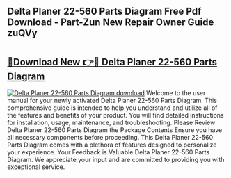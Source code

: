 ## Delta Planer 22-560 Parts Diagram Free Pdf Download - Part-Zun New Repair Owner Guide zuQVy

# <h2><a href="http://dfsu7i.blite.top/?on=Delta+Planer+22-560+Parts+Diagram">🔗Download New 👉🔴 Delta Planer 22-560 Parts Diagram</a></h2>

[![Delta Planer 22-560 Parts Diagram download](https://i.imgur.com/lujVjoI.png)](http://dfsu7i.blite.top/?on=Delta+Planer+22-560+Parts+Diagram)
Welcome to the user manual for your newly activated Delta Planer 22-560 Parts Diagram. This comprehensive guide is intended to help you understand and utilize all of the features and benefits of your product. You will find detailed instructions for installation, usage, maintenance, and troubleshooting. Please Review Delta Planer 22-560 Parts Diagram the Package Contents Ensure you have all necessary components before proceeding. This Delta Planer 22-560 Parts Diagram comes with a plethora of features designed to personalize your experience. Your Feedback is Valuable Delta Planer 22-560 Parts Diagram. We appreciate your input and are committed to providing you with exceptional service.
